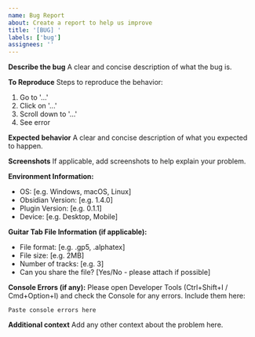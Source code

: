 ```yaml
---
name: Bug Report
about: Create a report to help us improve
title: '[BUG] '
labels: ['bug']
assignees: ''
---
```


**Describe the bug**
A clear and concise description of what the bug is.

**To Reproduce**
Steps to reproduce the behavior:
1. Go to '...'
2. Click on '...'
3. Scroll down to '...'
4. See error

**Expected behavior**
A clear and concise description of what you expected to happen.

**Screenshots**
If applicable, add screenshots to help explain your problem.

**Environment Information:**
- OS: [e.g. Windows, macOS, Linux]
- Obsidian Version: [e.g. 1.4.0]
- Plugin Version: [e.g. 0.1.1]
- Device: [e.g. Desktop, Mobile]

**Guitar Tab File Information (if applicable):**
- File format: [e.g. .gp5, .alphatex]
- File size: [e.g. 2MB]
- Number of tracks: [e.g. 3]
- Can you share the file? [Yes/No - please attach if possible]

**Console Errors (if any):**
Please open Developer Tools (Ctrl+Shift+I / Cmd+Option+I) and check the Console for any errors. Include them here:

```
Paste console errors here
```

**Additional context**
Add any other context about the problem here.